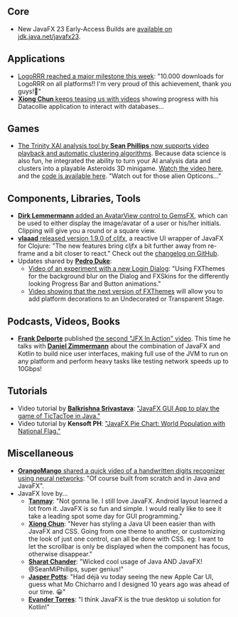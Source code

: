 ## Core

* New JavaFX 23 Early-Access Builds are [available on jdk.java.net/javafx23](https://jdk.java.net/javafx23/). 

## Applications

* [LogoRRR reached a major milestone this week](https://twitter.com/logorrr/status/1800544389216997657): "10.000 downloads for LogoRRR on all platforms!! I'm very proud of this achievement, thank you guys!🙂"
* [**Xiong Chun** keeps teasing us with videos](https://x.com/xiongchun007/status/1799863501135245739) showing progress with his Datacollie application to interact with databases...

## Games

* [The Trinity XAI analysis tool by **Sean Phillips** now supports video playback and automatic clustering algorithms](https://x.com/SeanMiPhillips/status/1801354864162967663). Because data science is also fun, he integrated the ability to turn your AI analysis data and clusters into a playable Asteroids 3D minigame. [Watch the video here](https://www.youtube.com/watch?v=vFThM9BoTLg), and the [code is available here](https://github.com/Birdasaur/Trinity). "Watch out for those alien Opticons..."

## Components, Libraries, Tools

* [**Dirk Lemmermann** added an AvatarView control to GemsFX](https://twitter.com/dlemmermann/status/1801010129237598714), which can be used to either display the image/avatar of a user or his/her initials. Clipping will give you a round or a square view.
* [**vlaaad** released version 1.9.0 of cljfx](https://twitter.com/v1aaad/status/1800614531191996618), a reactive UI wrapper of JavaFX for Clojure: "The new features bring cljfx a bit further away from re-frame and a bit closer to react." Check out the [changelog on GitHub](https://github.com/cljfx/cljfx/blob/master/CHANGELOG.md).
* Updates shared by [**Pedro Duke**](https://x.com/P_Duke):
  * [Video of an experiment with a new Login Dialog](https://x.com/P_Duke/status/1800522435734995086): "Using FXThemes for the background blur on the Dialog and FXSkins for the differently looking Progress Bar and Button animations."
  * [Video showing that the next version of FXThemes](https://x.com/P_Duke/status/1801238597707735479) will allow you to add platform decorations to an Undecorated or Transparent Stage.

## Podcasts, Videos, Books

* [**Frank Delporte**](https://x.com/FrankDelporte) published [the second "JFX In Action" video](https://webtechie.be/post/2024-06-12-jfxinaction-daniel-zimmermann/). This time he talks with [**Daniel Zimmermann**](https://x.com/DystopianSnow) about the combination of JavaFX and Kotlin to build nice user interfaces, making full use of the JVM to run on any platform and perform heavy tasks like testing network speeds up to 10Gbps!

## Tutorials

* Video tutorial by [**Balkrishna Srivastava**](https://twitter.com/iamBalkrishnaS): ["JavaFX GUI App to play the game of TicTacToe in Java."](https://www.youtube.com/watch?v=8h0CJCsnsa4)
* Video tutorial by **Kensoft PH**: ["JavaFX Pie Chart: World Population with National Flag."](https://www.youtube.com/watch?v=1u0boNYDGNI)

## Miscellaneous

* [**OrangoMango** shared a quick video of a handwritten digits recognizer using neural networks](https://x.com/orango_mango/status/1800494415674577288): "Of course built from scratch and in Java and JavaFX".
* JavaFX love by...
  * [**Tanmay**](https://x.com/maytanthegeek/status/1794393624995885123): "Not gonna lie. I still love JavaFX. Android layout learned a lot from it. JavaFX is so fun and simple. I would really like to see it take a leading spot some day for GUI programming."
  * [**Xiong Chun**](https://x.com/DaXiong008/status/1799322279241011688): "Never has styling a Java UI been easier than with JavaFX and CSS. Going from one theme to another, or customizing the look of just one control, can all be done with CSS. eg: I want to let the scrollbar is only be displayed when the component has focus, otherwise disappear."
  * [**Sharat Chander**](https://twitter.com/Sharat_Chander/status/1801461459840549198): "Wicked cool usage of Java AND JavaFX! @SeanMiPhillips, super genius!"
  * [**Jasper Potts**](https://twitter.com/jasperpotts/status/1800623060346921264): "Had déjà vu today seeing the new Apple Car UI, guess what Mo Chicharro and I designed 10 years ago was ahead of our time. 😀"
  * [**Evander Torres**](https://twitter.com/EvanderTor57903/status/1800928991689453989): "I think JavaFX is the true desktop ui solution for Kotlin!"

